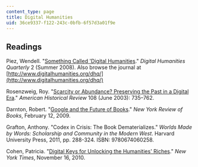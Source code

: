 ```yaml
---
content_type: page
title: Digital Humanities
uid: 36ce9337-f122-243c-0bfb-6f57d3a01f9e
---
```


Readings
--------

Piez, Wendell. "[Something Called 'Digital Humanities](http://digitalhumanities.org/dhq/vol/2/1/000020/000020.html)." _Digital Humanities Quarterly_ 2 (Summer 2008). Also browse the journal at [http://www.digitalhumanities.org/dhq/](http://www.digitalhumanities.org/dhq/)

Rosenzweig, Roy. "[Scarcity or Abundance? Preserving the Past in a Digital Era](http://dx.doi.org/10.1086/529596)." _American Historical Review_ 108 (June 2003): 735–762.

Darnton, Robert. "[Google and the Future of Books](http://www.nybooks.com/articles/archives/2009/feb/12/google-the-future-of-books/)." _New York Review of Books_, February 12, 2009.

Grafton, Anthony. "Codex in Crisis: The Book Dematerializes." _Worlds Made by Words: Scholarship and Community in the Modern West_. Harvard University Press, 2011, pp. 288-324. ISBN: 9780674060258.

Cohen, Patricia. "[Digital Keys for Unlocking the Humanities' Riches](http://www.nytimes.com/2010/11/17/arts/17digital.html)." _New York Times_, November 16, 2010.